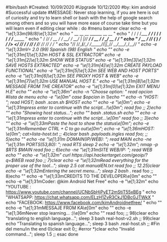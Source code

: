 
#!bin/bash
#Created: 10/09/2020
#Upgrade 10/12/2020
#by: kim android
#Successful update
#MESSAGE: Never stop learning, if you are here is out of curiosity and try to learn shell or bash with the help of google search among others and so you will have more ease of course take time but you will learn even if editing
clear 
while :
do
#menu banner
clear
echo -e "\e[1;33m(98/8)\e[1;32m" 
echo "    __  __           __     ______     __                  __             "
echo "   / / / /___  _____/ /_   / ____/  __/ /__________  _____/ /_____  _____ "
echo "  / /_/ / __ \/ ___/ __/  / __/ | |/_/ __/ ___/ __ \/ ___/ __/ __ \/ ___/ "
echo " / __  / /_/ (__  ) /_   / /____>  </ /_/ /  / /_/ / /__/ /_/ /_/ / /     "
echo "/_/ /_/\____/____/\__/  /_____/_/|_|\__/_/   \__,_/\___/\__/\____/_/      "
echo -e "\e[1;33mV= 2.0                    (99) Spanish                    (98) English     " 
echo "" 
echo -e "\e[1;31m[1]\e[1;32m HOST & SSL EXTRACTOR"
echo -e "\e[1;31m[2]\e[1;32m SHOW WEB STATUS"
echo -e "\e[1;31m[3]\e[1;32m SAVE HOSTS EXTRACTED"
echo -e "\e[1;31m[4]\e[1;32m CREATE PAYLOAD FUNCTIONAL"
echo -e "\e[1;31m[5]\e[1;32m SEE WEB AND HOST PORTS"
echo -e "\e[1;31m[6]\e[1;32m SEE PROXY HOST & WEB"
echo -e "\e[1;31m[7]\e[1;32m USE MANUAL HOST E."
echo -e "\e[1;31m[8]\e[1;32m MESSAGE FROM THE CREATOR"
echo -e "\e[1;31m[0]\e[1;32m EXIT MENU H.E"
echo ""
echo -e "\e[1;36m"
echo -n "Choose option: "
read opcion
#lista de menu
echo -e "\e[0m"
case $opcion in
1)echo ""
echo -n "HOST: ";
read HOST;
bash .scan.sh $HOST
echo ""
echo -e "\e[0m";
echo -e "\e[1;31mpress enter to continue with the script...!\e[0m";
read foo
;;
2)echo ""
echo "Showing host status...";
echo ""
bash .status.sh
echo ""
echo -e "\e[1;31mpress enter to continue with the script...\e[0m"
read foo
;;
3)echo ""
echo -e "\e[1;33mPaste the host to show the status\e[0m";
echo -e "\e[1;31mRemember CTRL + C to go out\e[0m";
echo -e "\e[1;36mHOST: \e[0m";
cat>lista-host.txt
;;
4)clear
bash .payloads.ingles
read foo;
;;
5)echo ""
echo -ne "\e[1;31m DOMAIN(IP/WEB): ";
read MAIN
echo -ne "\e[1;31m PORTS(53,80):  ";
read RTS
sleep 2
echo -e "\e[1;32m";
nmap -p $RTS $MAIN
read foo
;;
6)echo -ne "\e[1;31mSITE WEB/IP: ";
read WEB
echo ""
echo -e "\e[1;32m"
curl https://api.hackertarget.com/geoip/?q=$WEB
read foo
;;
7)clear
echo -e "\e[1;32mRead everything for the proper use of the tool...";
sleep 2.5
cat manualEN.txt
read foo
;;
12.25)clear
echo -e "\e[1;32mEntering the secret menu...";
sleep 2
bash ._
read foo
;;
8)echo ""
echo -e "\e[1;33mCREDITS TO THE DEVELOPER\e[0m"
echo ""
echo -e "\e[1;31mCoder: @kim Android Net Free"
echo -e "\e[1;32m"
echo "YOUTUBE : https://www.youtube.com/channel/UCNbSbHjPyET2mStiT55xBEg "
echo "WHATSAPP: https://chat.whatsapp.com/ELzH1ZvR3CkJ1DBcGJTWkX "
echo "FACEBOOK: https://www.facebook.com/kimAndroidnetfree/ "
echo ""
echo -e "\e[1;31mMESSAJE FROM KA\e[0m"
echo ""
echo -e "\e[1;36mNever stop learning... :)\e[0m"
echo ""
read foo;
;;
98)clear
echo "translating to english language...";
sleep 3
bash real-host-v2.sh
;;
99)clear
echo "Translating to spanish language...";
sleep  3
bash .real-host.sh
;;
#Fin del menu/in the end
0)clear
exit 0;;
#error
*)clear
echo "Invalid command...";
sleep 1.5
;;
esac
done
